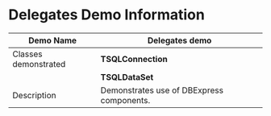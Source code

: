 # Delegates Demo Information

| Demo Name            | Delegates demo       |
| -------------------- | -------------------- |
| Classes demonstrated | **TSQLConnection**   |
|                      | **TSQLDataSet**      |
| Description          | Demonstrates use of DBExpress components. |
